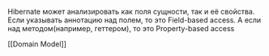 Hibernate может анализировать как поля сущности, так и её свойства. Если указывать аннотацию над полем, то это Field-based access. А если над методом(например, геттером), то это Property-based access


[[Domain Model]]